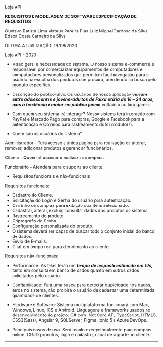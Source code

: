 









Loja API





**REQUISITOS E MODELAGEM DE SOFTWARE
ESPECIFICAÇÃO DE REQUISITOS**


	





Gustavo Batista Lima
Mateus Pereira Dias
Luiz Miguel Cardoso da Silva
Edson Costa Carneiro da Silva

ÚLTIMA ATUALIZAÇÃO: 19/08/2020

	
	
	
	

Loja API -  2020 


- Visão geral e necessidade do sistema.
O nosso sistema e-commerce é responsável por comercializar equipamentos de computadores e computadores personalizados que permitem fácil navegação para o usuário na escolha dos produtos que procura, atendendo na busca pelo produto específico.

- Descrição do público-alvo.
Os usuários de nossa aplicação **_variam entre adolescentes e jovens-adultos de Faixa etária de 16 – 24 anos, mas a tendência é maior em público jovem_** voltado a cultura gamer. 

- Com quem seu sistema irá interagir?
Nosso sistema terá interação com PayPal e Mercado Pago para compras, Google e Facebook para a autenticação e Correios para rastreamento do(s) produto(s).


- Quem são os usuários do sistema?

Administrador – Terá acesso a única página para realização de alterar, remover, adicionar produtos e gerenciar funcionários.

Cliente - Quem irá acessar e realizar as compras.

Funcionário – Atenderá para o suporte ao cliente.



- Requisitos funcionais e não-funcionais

Requisitos funcionais: 
- Cadastro do Cliente.
- Solicitação do Login e Senha do usuário para autenticação.
- Carrinho de compras para exibição dos itens selecionado.
- Cadastrar, alterar, excluir, consultar dados dos produtos do sistema.
- Rastreamento do produto.
- Criptografia de Senha.
- Configuração personalizada do produto.
- O sistema deverá ser capaz de buscar todo o conjunto inicial do banco de dados.
- Envio de E-mails.
- Chat em tempo real para atendimento ao cliente.


Requisitos não-funcionais: 
- Performance: As telas terão um **_tempo de resposta estimado em 10s,_** tanto em consulta em banco de dados quanto em outros dados solicitados pelo usuário.

- Confiabilidade: Fará uma busca para detectar duplicidade nos dados, erros no sistema, não proibirá o usuário de cadastrar uma determinada quantidade de clientes.

- Hardware e Software: Sistema multiplataforma funcionará com Mac, Windows, Linux, IOS e Android. Linguagens e frameworks usados no desenvolvimento do projeto: C# com .Net Core API, TypeScript, HTML5, CSS3(Sass), Angular 9, SQLServer, Figma, Ionic 5 e Azure DevOps.


- Principais casos de uso.
Será usado excepcionalmente para compras online, CRUD produtos, login e cadastro, canal de suporte ao cliente.
****